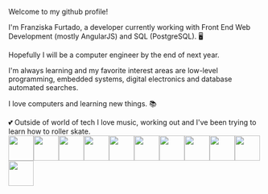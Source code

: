 Welcome to my github profile!


I'm Franziska Furtado, a developer currently working with Front End Web Development (mostly AngularJS) and SQL (PostgreSQL). :desktop_computer:

Hopefully I will be a computer engineer by the end of next year. 

I'm always learning and my favorite interest areas are low-level programming, embedded systems, digital electronics and database automated searches.

I love computers and learning new things. :books:

:two_hearts: Outside of world of tech I love music, working out and I've been trying to learn how to roller skate.
<br>
<img width="50" src="https://cdn.jsdelivr.net/gh/devicons/devicon@latest/icons/angularjs/angularjs-original.svg" /><img width="50" src="https://cdn.jsdelivr.net/gh/devicons/devicon@latest/icons/postgresql/postgresql-original-wordmark.svg" /><img width="50" src="https://cdn.jsdelivr.net/gh/devicons/devicon@latest/icons/javascript/javascript-original.svg" /><img width="50" src="https://cdn.jsdelivr.net/gh/devicons/devicon@latest/icons/python/python-original.svg" /><img width="50" src="https://cdn.jsdelivr.net/gh/devicons/devicon@latest/icons/html5/html5-original.svg" /><img width="50" src="https://cdn.jsdelivr.net/gh/devicons/devicon@latest/icons/mysql/mysql-original.svg" /><img width="50" src="https://cdn.jsdelivr.net/gh/devicons/devicon@latest/icons/vscode/vscode-original.svg" /><img width="50" src="https://cdn.jsdelivr.net/gh/devicons/devicon@latest/icons/tortoisegit/tortoisegit-original.svg" /><img width="50" src="https://cdn.jsdelivr.net/gh/devicons/devicon@latest/icons/typescript/typescript-original.svg" /><img width="50" src="https://cdn.jsdelivr.net/gh/devicons/devicon@latest/icons/nodejs/nodejs-original.svg" /><img width="50" src="https://cdn.jsdelivr.net/gh/devicons/devicon@latest/icons/c/c-original.svg" />

          
          
          
          
          
          


          

